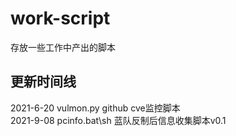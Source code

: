 # work-script
存放一些工作中产出的脚本

## 更新时间线

2021-6-20 vulmon.py github cve监控脚本  
2021-9-08 pcinfo.bat\sh 蓝队反制后信息收集脚本v0.1
